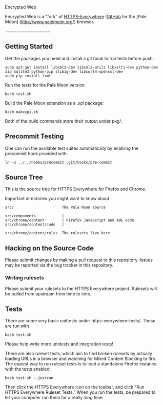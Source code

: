 Encrypted Web

Encrypted Web is a "fork" of [HTTPS-Everywhere](https://eff.org/https-everywhere) ([GitHub](https://github.com/EFForg/https-everywhere/) for the [Pale Moon] (http://www.palemoon.org/) browser.

================

Getting Started
---------------

Get the packages you need and install a git hook to run tests before push:

    sudo apt-get install libxml2-dev libxml2-utils libxslt1-dev python-dev zip sqlite3 python-pip zlib1g-dev libcurl4-openssl-dev
	sudo pip install lxml

Run the tests for the Pale Moon version:

    bash test.sh

Build the Pale Moon extension as a .xpi package:

    bash makexpi.sh

Both of the build commands store their output under pkg/.

Precommit Testing
-----------------

One can run the available test suites automatically by enabling the precommit
hook provided with:

    ln -s ../../hooks/precommit .git/hooks/pre-commit

Source Tree
-----------

This is the source tree for HTTPS Everywhere for Firefox and Chrome.

Important directories you might want to know about

    src/                      The Pale Moon source

    src/components            |
    src/chrome/content        | Firefox JavaScript and XUL code
    src/chrome/content/code   |

    src/chrome/content/rules  The rulesets live here

Hacking on the Source Code
--------------------------

Please submit changes by making a pull request to this repository. Issues may be reported via the bug tracker in this repository.

### Writing rulesets

Please submit your rulesets to the HTTPS Everywhere project. Rulesets will be pulled from upstream from time to time.


Tests
-------------

There are some very basic unittests under https-everywhere-tests/. These are run with

    bash test.sh

Please help write more unittests and integration tests!

There are also ruleset tests, which aim to find broken rulesets by actually
loading URLs in a browser and watching for Mixed Content Blocking to fire.
The easiest way to run ruleset tests is to load a standalone Firefox instance
with the tests enabled:

    bash test.sh --justrun

Then click the HTTPS Everywhere icon on the toolbar, and click "Run HTTPS
Everywhere Ruleset Tests." When you run the tests, be prepared to let your
computer run them for a really long time.

